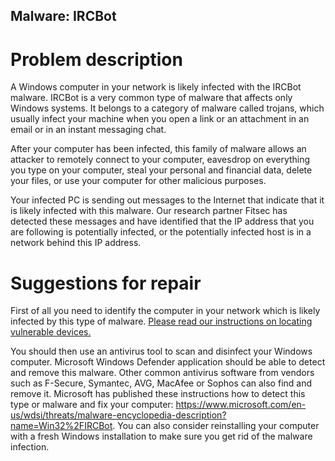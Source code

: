 ## Malware: IRCBot

# Problem description

A Windows computer in your network is likely infected with the IRCBot malware. IRCBot is a very common type of malware that affects only Windows systems. It belongs to a category of malware called trojans, which usually infect your machine when you open a link or an attachment in an email or in an instant messaging chat. 

After your computer has been infected, this family of malware allows an attacker to remotely connect to your computer, eavesdrop on everything you type on your computer, steal your personal and financial data, delete your files, or use your computer for other malicious purposes. 

Your infected PC is sending out messages to the Internet that indicate that it is likely infected with this malware. Our research partner Fitsec has detected these messages and have identified that the IP address that you are following is potentially infected, or the potentially infected host is in a network behind this IP address.

# Suggestions for repair

First of all you need to identify the computer in your network which is likely infected by this type of malware. [Please read our instructions on locating vulnerable devices.](../locate.md)

You should then use an antivirus tool to scan and disinfect your Windows computer. Microsoft Windows Defender application should be able to detect and remove this malware. Other common antivirus software from vendors such as F-Secure, Symantec, AVG, MacAfee or Sophos can also find and remove it. Microsoft has published these instructions how to detect this type or malware and fix your computer: <https://www.microsoft.com/en-us/wdsi/threats/malware-encyclopedia-description?name=Win32%2FIRCBot>. You can also consider reinstalling your computer with a fresh Windows installation to make sure you get rid of the malware infection.
